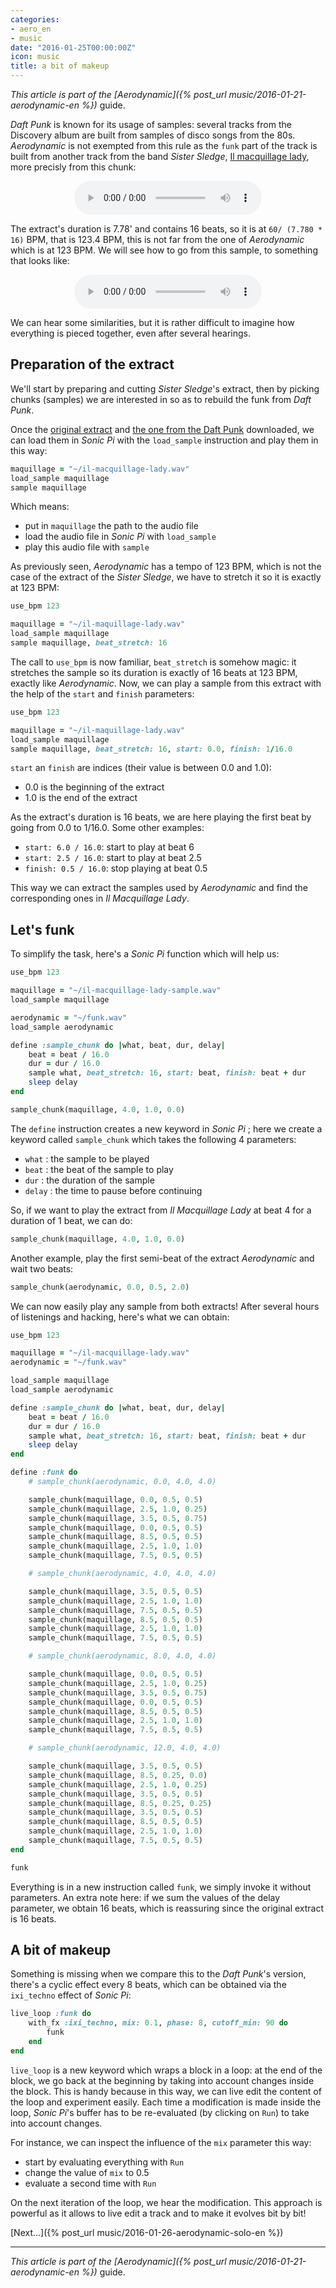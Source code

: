```yaml
---
categories:
- aero_en
- music
date: "2016-01-25T00:00:00Z"
icon: music
title: a bit of makeup
---
```


*This article is part of the [Aerodynamic]({% post_url music/2016-01-21-aerodynamic-en %})* guide.

*Daft Punk* is known for its usage of samples: several tracks from the
Discovery album are built from samples of disco songs from the 80s.
*Aerodynamic* is not exempted from this rule as the `funk` part of the
track is built from another track from the band *Sister Sledge*,
[Il macquillage lady](https://www.youtube.com/watch?v=tJWPZuFsdrk),
more precisly from this chunk:

<center>
   <audio controls="controls">
      <source src="/public/misc/il-macquillage-lady.wav" type="audio/wav" />
   </audio>
</center>

The extract's duration is 7.78' and contains 16 beats, so it is at `60/ (7.780 * 16)`
BPM, that is 123.4 BPM, this is not far from the one of *Aerodynamic*
which is at 123 BPM. We will see how to go from this sample, to
something that looks like:

<center>
   <audio controls="controls">
       <source src="/public/misc/funk.wav" type="audio/wav" />
   </audio>
</center>

We can hear some similarities, but it is rather difficult to imagine
how everything is pieced together, even after several hearings.

## Preparation of the extract

We'll start by preparing and cutting *Sister Sledge*'s extract,
then by picking chunks (samples) we are interested in so as to
rebuild the funk from *Daft Punk*.

Once the [original extract](/public/misc/il-macquillage-lady.wav) and
[the one from the Daft Punk](/public/misc/funk.wav) downloaded, we can
load them in *Sonic Pi* with the `load_sample` instruction and play
them in this way:

```ruby
maquillage = "~/il-macquillage-lady.wav"
load_sample maquillage
sample maquillage
```

Which means:

* put in `maquillage` the path to the audio file
* load the audio file in *Sonic Pi* with `load_sample`
* play this audio file with `sample`

As previously seen, *Aerodynamic* has a tempo of 123 BPM, which is not
the case of the extract of the *Sister Sledge*, we have to stretch it
so it is exactly at 123 BPM:

```ruby
use_bpm 123

maquillage = "~/il-maquillage-lady.wav"
load_sample maquillage
sample maquillage, beat_stretch: 16
```

The call to `use_bpm` is now familiar, `beat_stretch` is somehow
magic: it stretches the sample so its duration is exactly of 16
beats at 123 BPM, exactly like *Aerodynamic*. Now, we can play
a sample from this extract with the help of the `start` and `finish`
parameters:

```ruby
use_bpm 123

maquillage = "~/il-maquillage-lady.wav"
load_sample maquillage
sample maquillage, beat_stretch: 16, start: 0.0, finish: 1/16.0
```

`start` an `finish` are indices (their value is between 0.0 and 1.0):

- 0.0 is the beginning of the extract
- 1.0 is the end of the extract

As the extract's duration is 16 beats, we are here playing the first
beat by going from 0.0 to 1/16.0. Some other examples:

* `start: 6.0 / 16.0`: start to play at beat 6
* `start: 2.5 / 16.0`: start to play at beat 2.5
* `finish: 0.5 / 16.0`: stop playing at beat 0.5

This way we can extract the samples used by *Aerodynamic* and find the
corresponding ones in *Il Macquillage Lady*.

## Let's funk

To simplify the task, here's a *Sonic Pi* function which will help
us:

```ruby
use_bpm 123

maquillage = "~/il-macquillage-lady-sample.wav"
load_sample maquillage

aerodynamic = "~/funk.wav"
load_sample aerodynamic

define :sample_chunk do |what, beat, dur, delay|
    beat = beat / 16.0
    dur = dur / 16.0
    sample what, beat_stretch: 16, start: beat, finish: beat + dur
	sleep delay
end

sample_chunk(maquillage, 4.0, 1.0, 0.0)
```

The `define` instruction creates a new keyword in *Sonic Pi* ; here we
create a keyword called `sample_chunk` which takes the following 4
parameters:

* `what` : the sample to be played
* `beat` : the beat of the sample to play
* `dur` : the duration of the sample
* `delay` : the time to pause before continuing

So, if we want to play the extract from *Il Macquillage Lady* at beat
4 for a duration of 1 beat, we can do:

```ruby
sample_chunk(maquillage, 4.0, 1.0, 0.0)
```

Another example, play the first semi-beat of the extract *Aerodynamic*
and wait two beats:

```ruby
sample_chunk(aerodynamic, 0.0, 0.5, 2.0)
```

We can now easily play any sample from both extracts! After several
hours of listenings and hacking, here's what we can obtain:

```ruby
use_bpm 123

maquillage = "~/il-macquillage-lady.wav"
aerodynamic = "~/funk.wav"

load_sample maquillage
load_sample aerodynamic

define :sample_chunk do |what, beat, dur, delay|
    beat = beat / 16.0
    dur = dur / 16.0
    sample what, beat_stretch: 16, start: beat, finish: beat + dur
    sleep delay
end

define :funk do
    # sample_chunk(aerodynamic, 0.0, 4.0, 4.0)

    sample_chunk(maquillage, 0.0, 0.5, 0.5)
    sample_chunk(maquillage, 2.5, 1.0, 0.25)
    sample_chunk(maquillage, 3.5, 0.5, 0.75)
    sample_chunk(maquillage, 0.0, 0.5, 0.5)
    sample_chunk(maquillage, 8.5, 0.5, 0.5)
    sample_chunk(maquillage, 2.5, 1.0, 1.0)
    sample_chunk(maquillage, 7.5, 0.5, 0.5)

    # sample_chunk(aerodynamic, 4.0, 4.0, 4.0)

    sample_chunk(maquillage, 3.5, 0.5, 0.5)
    sample_chunk(maquillage, 2.5, 1.0, 1.0)
    sample_chunk(maquillage, 7.5, 0.5, 0.5)
    sample_chunk(maquillage, 8.5, 0.5, 0.5)
    sample_chunk(maquillage, 2.5, 1.0, 1.0)
    sample_chunk(maquillage, 7.5, 0.5, 0.5)

    # sample_chunk(aerodynamic, 8.0, 4.0, 4.0)

    sample_chunk(maquillage, 0.0, 0.5, 0.5)
    sample_chunk(maquillage, 2.5, 1.0, 0.25)
    sample_chunk(maquillage, 3.5, 0.5, 0.75)
    sample_chunk(maquillage, 0.0, 0.5, 0.5)
    sample_chunk(maquillage, 8.5, 0.5, 0.5)
    sample_chunk(maquillage, 2.5, 1.0, 1.0)
    sample_chunk(maquillage, 7.5, 0.5, 0.5)

    # sample_chunk(aerodynamic, 12.0, 4.0, 4.0)

    sample_chunk(maquillage, 3.5, 0.5, 0.5)
    sample_chunk(maquillage, 8.5, 0.25, 0.0)
    sample_chunk(maquillage, 2.5, 1.0, 0.25)
    sample_chunk(maquillage, 3.5, 0.5, 0.5)
    sample_chunk(maquillage, 8.5, 0.25, 0.25)
    sample_chunk(maquillage, 3.5, 0.5, 0.5)
    sample_chunk(maquillage, 8.5, 0.5, 0.5)
    sample_chunk(maquillage, 2.5, 1.0, 1.0)
    sample_chunk(maquillage, 7.5, 0.5, 0.5)
end

funk
```

Everything is in a new instruction called `funk`, we simply invoke it
without parameters. An extra note here: if we sum the values of the
delay parameter, we obtain 16 beats, which is reassuring since the
original extract is 16 beats.

## A bit of makeup

Something is missing when we compare this to the *Daft Punk*'s
version, there's a cyclic effect every 8 beats, which can be obtained
via the `ixi_techno` effect of *Sonic Pi*:

```ruby
live_loop :funk do
    with_fx :ixi_techno, mix: 0.1, phase: 8, cutoff_min: 90 do
        funk
    end
end
```

`live_loop` is a new keyword which wraps a block in a loop: at the end
of the block, we go back at the beginning by taking into account
changes inside the block. This is handy because in this way, we can
live edit the content of the loop and experiment easily. Each time a
modification is made inside the loop, *Sonic Pi*'s buffer has to be
re-evaluated (by clicking on `Run`) to take into account changes.

For instance, we can inspect the influence of the `mix` parameter
this way:

* start by evaluating everything with `Run`
* change the value of `mix` to 0.5
* evaluate a second time with `Run`

On the next iteration of the loop, we hear the modification. This
approach is powerful as it allows to live edit a track and to
make it evolves bit by bit!

[Next...]({% post_url music/2016-01-26-aerodynamic-solo-en %})

<hr />

*This article is part of the [Aerodynamic]({% post_url music/2016-01-21-aerodynamic-en %})* guide.

